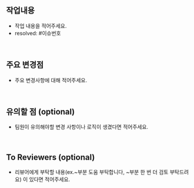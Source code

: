 ## 작업내용
- 작업 내용을 적어주세요.
- resolved: #이슈번호
<br>

## 주요 변경점
- 주요 변경사항에 대해 적어주세요.
<br>

## 유의할 점 (optional)
- 팀원이 유의해야할 변경 사항이나 로직이 생겼다면 적어주세요.
<br>

## To Reviewers (optional)
- 리뷰어에게 부탁할 내용(ex.~부분 도움 부탁합니다, ~부분 한 번 더 검토 부탁드려요) 이 있다면 적어주세요.
